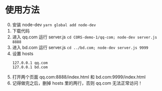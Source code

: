 # 使用方法

0. 安装 node-dev
    `yarn global add node-dev`
1. 下载代码 
2. 进入 qq.com 运行 server.js
    `cd CORS-demo-1/qq-com; node-dev server.js 8888`
3. 进入 bd.com 运行 server.js
    `cd ../bd.com; node-dev server.js 9999`
4. 设置 hosts
    ```
    127.0.0.1 qq.com
    127.0.0.1 bd.com
    ```
5. 打开两个页面 qq.com:8888/index.html 和 bd.com:9999/index.html
6. 记得做完之后，删掉 hosts 里的两行，否则 qq.com 无法正常访问！
